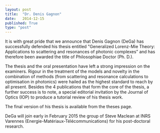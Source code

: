 ```yaml
---
layout: post
title:  "Dr. Denis Gagnon"
date:   2014-12-15
published: True
type: "post"
---
```


It is with great pride that we announce that Denis Gagnon (DeGa) has successfully defended his thesis entitled "Generalized Lorenz-Mie Theory:
Applications to scattering and resonances of photonic complexes” and has therefore been awarded the title of Philosophiae Doctor (Ph. D.).


 The thesis and the oral presentation have left a strong impression on the examiners. Rigour in the treatment of the models and novelty in the combination of methods (from scattering and resonance calculations to optimisation in photonics) were hailed as the highest standard to reach by all present. Besides the 4 publications that form the core of the thesis, a further success is to note, a special editorial invitation by the Journal of Optics (IOP) to produce a tutorial review of his thesis work.


 The final version of his thesis is available from the theses page.


 DeGa will join early in February 2015 the group of Steve Maclean at INRS Varennes (Energie-Matériaux-Télécommunications) for his post-doctoral research.


